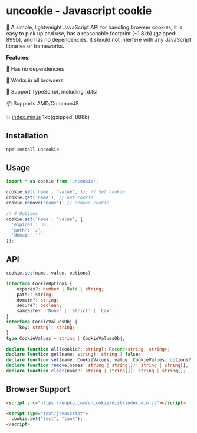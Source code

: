 # uncookie - Javascript cookie

:cookie: A simple, lightweight JavaScript API for handling browser cookies, it is easy to pick up and use, has a reasonable footprint (~1.8kb) (gzipped: 899b), and has no dependencies. It should not interfere with any JavaScript libraries or frameworks.

**Features:**

🚀 Has no dependencies

🌱 Works in all browsers

🍁 Support TypeScript, including [d.ts]

📦 Supports AMD/CommonJS

💥 [index.min.js](https://github.com/hunghg255/uncookie/tree/master/dist/index.min.js) 1kb(gzipped: 888b)


## Installation

```bash
npm install uncookie
```

## Usage

```javascript
import * as cookie from 'uncookie';

cookie.set('name', 'value', 1); // Set cookie
cookie.get('name'); // Get cookie
cookie.remove('name'); // Remove cookie

// # Options
cookie.set('name', 'value', {
  'expires': 30,
  'path': '/',
  'domain':''
});
```

## API

```ts
cookie.set(name, value, options)
```

```ts
interface CookieOptions {
    expires?: number | Date | string;
    path?: string;
    domain?: string;
    secure?: boolean;
    sameSite?: 'None' | 'Strict' | 'Lax';
}
interface CookieValuesObj {
    [key: string]: string;
}
type CookieValues = string | CookieValuesObj;

declare function all(cookie?: string): Record<string, string>;
declare function get(name: string): string | false;
declare function set(name: CookieValues, value: CookieValues, options?: CookieOptions): void;
declare function remove(names: string | string[]): string | string[];
declare function clear(name?: string | string[]): string | string[];
```

## Browser Support

```html
<script src="https://unpkg.com/uncookie/dist/index.min.js"></script>

<script type="text/javascript">
  cookie.set("test", "tank");
</script>

```
